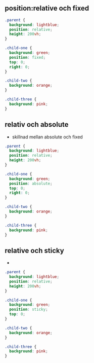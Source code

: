 ## position:relative och fixed

```css
.parent {
  background: lightblue;
  position: relative;
  height: 200vh;
}

.child-one {
  background: green;
  position: fixed;
  top: 0;
  right: 0;
}

.child-two {
  background: orange;
}

.child-three {
  background: pink;
}
```

## relativ och absolute

- skillnad mellan absolute och fixed

```css
.parent {
  background: lightblue;
  position: relative;
  height: 200vh;
}

.child-one {
  background: green;
  position: absolute;
  top: 0;
  right: 0;
}

.child-two {
  background: orange;
}

.child-three {
  background: pink;
}
```

## relative och sticky

-

```css
.parent {
  background: lightblue;
  position: relative;
  height: 200vh;
}

.child-one {
  background: green;
  position: sticky;
  top: 0;
}

.child-two {
  background: orange;
}

.child-three {
  background: pink;
}
```
